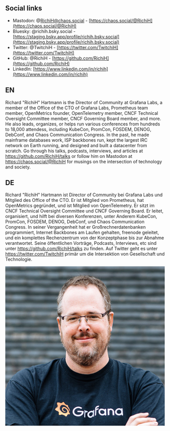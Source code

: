 ## Social links
* Mastodon: @RichiH@chaos.social - [https://chaos.social/@RichiH](https://chaos.social/@RichiH)
* Bluesky: @richih.bsky.social - [https://staging.bsky.app/profile/richih.bsky.social](https://staging.bsky.app/profile/richih.bsky.social)
* Twitter: @TwitchiH - [https://twitter.com/TwitchiH](https://twitter.com/TwitchiH)
* GitHub: @RichiH - [https://github.com/RichiH](https://github.com/RichiH)
* LinkedIn: [https://www.linkedin.com/in/richih](https://www.linkedin.com/in/richih)

## EN
Richard "RichiH" Hartmann is the Director of Community at Grafana Labs, a member of the Office of the CTO of Grafana Labs, Prometheus team member, OpenMetrics founder, OpenTelemetry member, CNCF Technical Oversight Committee member, CNCF Governing Board member, and more.
He also leads, organizes, or helps run various conferences from hundreds to 18,000 attendess, including KubeCon, PromCon, FOSDEM, DENOG, DebConf, and Chaos Communication Congress.
In the past, he made mainframe databases work, ISP backbones run, kept the largest IRC network on Earth running, and designed and built a datacenter from scratch.
Go through his talks, podcasts, interviews, and articles at https://github.com/RichiH/talks or follow him on Mastodon at https://chaos.social/@RichiH for musings on the intersection of technology and society.

## DE
Richard "RichiH" Hartmann ist Director of Community bei Grafana Labs und Mitglied des Office of the CTO. Er ist Mitglied von Prometheus, hat OpenMetrics gegründet, und ist Mitglied von OpenTelemetry.
Er sitzt im CNCF Technical Oversight Committee und CNCF Governing Board.
Er leitet, organisiert, und hilft bei diversen Konferenzen, unter Anderem KubeCon, PromCon, FOSDEM, DENOG, DebConf, und Chaos Communication Congress.
In seiner Vergangenheit hat er Großrechnerdatenbanken programmiert, Internet Backbones am Laufen gehalten, freenode geleitet, und ein komplettes Rechenzentrum von der Konzeptphase bis zur Abnahme verantwortet.
Seine öffentlichen Vorträge, Podcasts, Interviews, etc sind unter https://github.com/RichiH/talks zu finden.
Auf Twitter geht es unter https://twitter.com/TwitchiH primär um die Intersektion von Gesellschaft und Technologie.

![](richih.jpg)
